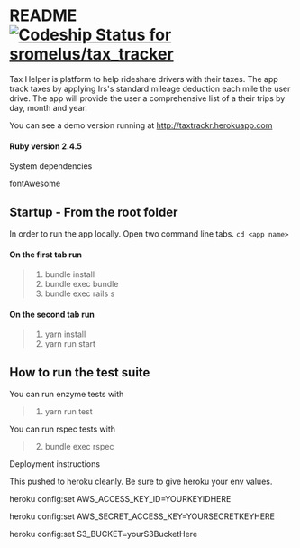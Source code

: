 # README [![Codeship Status for sromelus/tax_tracker](https://app.codeship.com/projects/42548430-519e-0137-a957-1698be22a756/status?branch=master)](https://app.codeship.com/projects/340131)

Tax Helper is platform to help rideshare drivers with their taxes. The app track taxes by applying Irs's standard mileage deduction
each mile the user drive. The app will provide the user a comprehensive list of a their trips by day, month and year.

You can see a demo version running at http://taxtrackr.herokuapp.com

####  Ruby version 2.4.5

System dependencies

fontAwesome

## Startup - From the root folder
In order to run the app locally. Open two command line tabs.
`cd <app name>`

#### On the first tab run
>1. bundle install
>2. bundle exec bundle
>2. bundle exec rails s

#### On the second tab run
>1. yarn install
>1. yarn run start

## How to run the test suite

You can run enzyme tests with

> 1. yarn run test

You can run rspec tests with

> 2. bundle exec rspec

Deployment instructions

This pushed to heroku cleanly. Be sure to give heroku your env values.

heroku config:set AWS_ACCESS_KEY_ID=YOURKEYIDHERE

heroku config:set AWS_SECRET_ACCESS_KEY=YOURSECRETKEYHERE

heroku config:set S3_BUCKET=yourS3BucketHere
